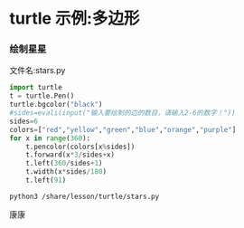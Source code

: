 # turtle 示例:多边形

### 绘制星星

文件名:stars.py

```python
import turtle
t = turtle.Pen()
turtle.bgcolor("black")
#sides=evali(input("输入要绘制的边的数目，请输入2-6的数字！"))
sides=6
colors=["red","yellow","green","blue","orange","purple"]
for x in range(360):
    t.pencolor(colors[x%sides])
    t.forward(x*3/sides+x)
    t.left(360/sides+1)
    t.width(x*sides/180)
    t.left(91)
```

```shell
python3 /share/lesson/turtle/stars.py
```

康康